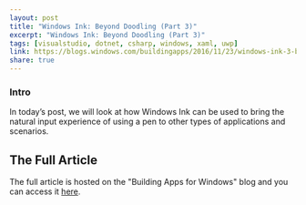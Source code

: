 ```yaml
---
layout: post
title: "Windows Ink: Beyond Doodling (Part 3)"
excerpt: "Windows Ink: Beyond Doodling (Part 3)"
tags: [visualstudio, dotnet, csharp, windows, xaml, uwp]
link: https://blogs.windows.com/buildingapps/2016/11/23/windows-ink-3-beyond-doodling/
share: true
---
```


### Intro

In today’s post, we will look at how Windows Ink can be used to bring the natural input experience of using a pen to other types of applications and scenarios.


## The Full Article

The full article is hosted on the "Building Apps for Windows" blog and you can access it [here](https://blogs.windows.com/buildingapps/2016/11/23/windows-ink-3-beyond-doodling/).